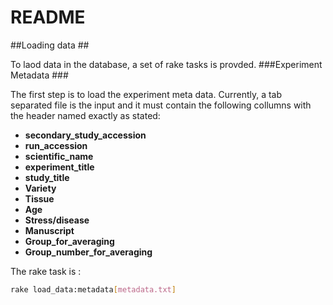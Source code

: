 # README #


##Loading data ##

To laod data in the database, a set of rake tasks is provded. 
###Experiment Metadata ###

The first step is to load the experiment meta data. Currently, a tab separated file is the input and it must contain the following collumns with the header named exactly as stated:

* **secondary\_study\_accession**
* **run\_accession**
* **scientific\_name**
* **experiment\_title**
* **study\_title**
* **Variety**
* **Tissue**
* **Age**
* **Stress/disease**
* **Manuscript**
* **Group\_for\_averaging**
* **Group\_number\_for\_averaging**

The rake task is :

```sh
rake load_data:metadata[metadata.txt]
```